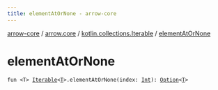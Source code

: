 ```yaml
---
title: elementAtOrNone - arrow-core
---
```


[arrow-core](../../index.html) / [arrow.core](../index.html) / [kotlin.collections.Iterable](index.html) / [elementAtOrNone](./element-at-or-none.html)

# elementAtOrNone

`fun <T> `[`Iterable`](https://kotlinlang.org/api/latest/jvm/stdlib/kotlin.collections/-iterable/index.html)`<`[`T`](element-at-or-none.html#T)`>.elementAtOrNone(index: `[`Int`](https://kotlinlang.org/api/latest/jvm/stdlib/kotlin/-int/index.html)`): `[`Option`](../-option/index.html)`<`[`T`](element-at-or-none.html#T)`>`